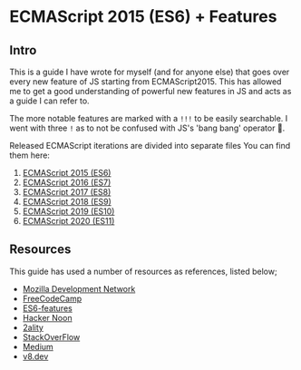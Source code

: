 # ECMAScript 2015 (ES6) + Features

## Intro

This is a guide I have wrote for myself (and for anyone else) that goes over every new feature of JS starting from ECMAScript2015. This has allowed me to get a good understanding of powerful new features in JS and acts as a guide I can refer to.

The more notable features are marked with a `!!!` to be easily searchable. I went with three `!` as to not be confused with JS's 'bang bang' operator 🔫.

Released ECMAScript iterations are divided into separate files
You can find them here:

1. [ECMAScript 2015 (ES6)](./ES6.md)
1. [ECMAScript 2016 (ES7)](./ES7.md)
1. [ECMAScript 2017 (ES8)](./ES8.md)
1. [ECMAScript 2018 (ES9)](./ES9.md)
1. [ECMAScript 2019 (ES10)](./ES10.md)
1. [ECMAScript 2020 (ES11)](./ES11.md)

## Resources

This guide has used a number of resources as references, listed below;

-   [Mozilla Development Network](https://developer.mozilla.org/en-US/)
-   [FreeCodeCamp](https://www.freecodecamp.org/)
-   [ES6-features](http://es6-features.org/#Constants)
-   [Hacker Noon](https://hackernoon.com/)
-   [2ality](https://2ality.com/)
-   [StackOverFlow](https://stackoverflow.com/)
-   [Medium](https://medium.com)
-   [v8.dev](https://v8.dev/)
